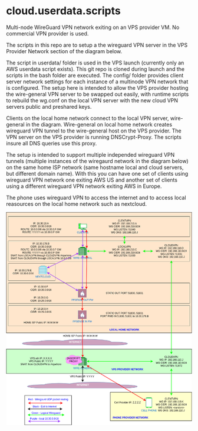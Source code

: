 #  cloud.userdata.scripts

Multi-node WireGuard VPN network exiting on an VPS provider VM. No commercial VPN provider is used.

The scripts in this repo are to setup a the wireguard VPN server in the VPS Provider Network section of the diagram below.

The script in userdata/ folder is used in the VPS launch (currently only an AWS userdata script exists). This git repo is cloned during launch and the scripts in the bash folder are executed. The config/ folder provides client server network settings for each instance of a multinode VPN network that is configured. The setup here is intended to allow the VPS provider hosting the wire-general VPN server to be swapped out easily, with runtime scripts to rebuild the wg.conf on the local VPN server with the new cloud VPN servers public and preshared keys.

Clients on the local home network connect to the local VPN server, wire-general in the diagram. Wire-general on local home network creates wireguard VPN tunnel to the wire-general host on the VPS provider. The VPN server on the VPS provider is running DNSCrypt-Proxy. The scripts insure all DNS queries use this proxy.

The setup is intended to support multiple independed wireguard VPN tunnels (multiple instances of the wiregaurd network in the diagram below) on the same home ISP network (same hostname local and cloud servers, but different domain name). With this you can have one set of clients using wireguard VPN network one exiting AWS US and another set of clients using a different wireguard VPN network exiting AWS in Europe.

The phone uses wireguard VPN to access the internet and to access local reasources on the local home network such as nextcloud.

![Alt text](docs/wireguard-network-diagram.drawio.png?raw=true "Multi-node VPN Newtrk Diagram")

